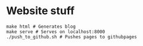 # Website stuff

```
make html # Generates blog
make serve # Serves on localhost:8000
./push_to_github.sh # Pushes pages to githubpages
```

